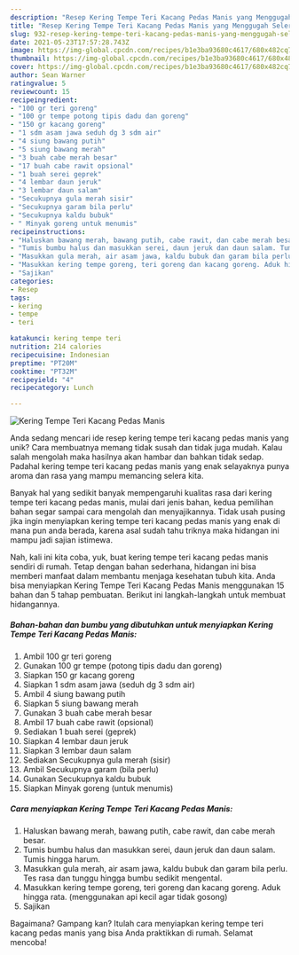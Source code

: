 ```yaml
---
description: "Resep Kering Tempe Teri Kacang Pedas Manis yang Menggugah Selera"
title: "Resep Kering Tempe Teri Kacang Pedas Manis yang Menggugah Selera"
slug: 932-resep-kering-tempe-teri-kacang-pedas-manis-yang-menggugah-selera
date: 2021-05-23T17:57:28.743Z
image: https://img-global.cpcdn.com/recipes/b1e3ba93680c4617/680x482cq70/kering-tempe-teri-kacang-pedas-manis-foto-resep-utama.jpg
thumbnail: https://img-global.cpcdn.com/recipes/b1e3ba93680c4617/680x482cq70/kering-tempe-teri-kacang-pedas-manis-foto-resep-utama.jpg
cover: https://img-global.cpcdn.com/recipes/b1e3ba93680c4617/680x482cq70/kering-tempe-teri-kacang-pedas-manis-foto-resep-utama.jpg
author: Sean Warner
ratingvalue: 5
reviewcount: 15
recipeingredient:
- "100 gr teri goreng"
- "100 gr tempe potong tipis dadu dan goreng"
- "150 gr kacang goreng"
- "1 sdm asam jawa seduh dg 3 sdm air"
- "4 siung bawang putih"
- "5 siung bawang merah"
- "3 buah cabe merah besar"
- "17 buah cabe rawit opsional"
- "1 buah serei geprek"
- "4 lembar daun jeruk"
- "3 lembar daun salam"
- "Secukupnya gula merah sisir"
- "Secukupnya garam bila perlu"
- "Secukupnya kaldu bubuk"
- " Minyak goreng untuk menumis"
recipeinstructions:
- "Haluskan bawang merah, bawang putih, cabe rawit, dan cabe merah besar."
- "Tumis bumbu halus dan masukkan serei, daun jeruk dan daun salam. Tumis hingga harum."
- "Masukkan gula merah, air asam jawa, kaldu bubuk dan garam bila perlu. Tes rasa dan tunggu hingga bumbu sedikit mengental."
- "Masukkan kering tempe goreng, teri goreng dan kacang goreng. Aduk hingga rata. (menggunakan api kecil agar tidak gosong)"
- "Sajikan"
categories:
- Resep
tags:
- kering
- tempe
- teri

katakunci: kering tempe teri 
nutrition: 214 calories
recipecuisine: Indonesian
preptime: "PT20M"
cooktime: "PT32M"
recipeyield: "4"
recipecategory: Lunch

---
```



![Kering Tempe Teri Kacang Pedas Manis](https://img-global.cpcdn.com/recipes/b1e3ba93680c4617/680x482cq70/kering-tempe-teri-kacang-pedas-manis-foto-resep-utama.jpg)

Anda sedang mencari ide resep kering tempe teri kacang pedas manis yang unik? Cara membuatnya memang tidak susah dan tidak juga mudah. Kalau salah mengolah maka hasilnya akan hambar dan bahkan tidak sedap. Padahal kering tempe teri kacang pedas manis yang enak selayaknya punya aroma dan rasa yang mampu memancing selera kita.



Banyak hal yang sedikit banyak mempengaruhi kualitas rasa dari kering tempe teri kacang pedas manis, mulai dari jenis bahan, kedua pemilihan bahan segar sampai cara mengolah dan menyajikannya. Tidak usah pusing jika ingin menyiapkan kering tempe teri kacang pedas manis yang enak di mana pun anda berada, karena asal sudah tahu triknya maka hidangan ini mampu jadi sajian istimewa.


Nah, kali ini kita coba, yuk, buat kering tempe teri kacang pedas manis sendiri di rumah. Tetap dengan bahan sederhana, hidangan ini bisa memberi manfaat dalam membantu menjaga kesehatan tubuh kita. Anda bisa menyiapkan Kering Tempe Teri Kacang Pedas Manis menggunakan 15 bahan dan 5 tahap pembuatan. Berikut ini langkah-langkah untuk membuat hidangannya.

<!--inarticleads1-->

##### Bahan-bahan dan bumbu yang dibutuhkan untuk menyiapkan Kering Tempe Teri Kacang Pedas Manis:

1. Ambil 100 gr teri goreng
1. Gunakan 100 gr tempe (potong tipis dadu dan goreng)
1. Siapkan 150 gr kacang goreng
1. Siapkan 1 sdm asam jawa (seduh dg 3 sdm air)
1. Ambil 4 siung bawang putih
1. Siapkan 5 siung bawang merah
1. Gunakan 3 buah cabe merah besar
1. Ambil 17 buah cabe rawit (opsional)
1. Sediakan 1 buah serei (geprek)
1. Siapkan 4 lembar daun jeruk
1. Siapkan 3 lembar daun salam
1. Sediakan Secukupnya gula merah (sisir)
1. Ambil Secukupnya garam (bila perlu)
1. Gunakan Secukupnya kaldu bubuk
1. Siapkan  Minyak goreng (untuk menumis)




<!--inarticleads2-->

##### Cara menyiapkan Kering Tempe Teri Kacang Pedas Manis:

1. Haluskan bawang merah, bawang putih, cabe rawit, dan cabe merah besar.
1. Tumis bumbu halus dan masukkan serei, daun jeruk dan daun salam. Tumis hingga harum.
1. Masukkan gula merah, air asam jawa, kaldu bubuk dan garam bila perlu. Tes rasa dan tunggu hingga bumbu sedikit mengental.
1. Masukkan kering tempe goreng, teri goreng dan kacang goreng. Aduk hingga rata. (menggunakan api kecil agar tidak gosong)
1. Sajikan




Bagaimana? Gampang kan? Itulah cara menyiapkan kering tempe teri kacang pedas manis yang bisa Anda praktikkan di rumah. Selamat mencoba!
